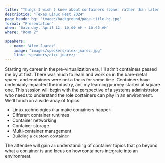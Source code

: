 ```yaml
---
title: "Things I wish I knew about containers sooner rather than later."
description: "Texas Linux Fest 2024"
page_header_bg: "images/background/page-title-bg.jpg"
format: "Presentation"
when: "Saturday, April 12, 10:00 AM - 10:45 AM"
where: "Room 2"

speakers:
  - name: "Alex Juarez"
    image: "images/speakers/alex-juarez.jpg"
    link: "speakers/alex-juarez/"
---
```


Starting my career in the pre-virtualization era, I'll admit containers passed
me by at first. There was much to learn and work on in the bare-metal space,
and containers were not a focus for some time. Containers have undeniably
impacted the industry, and my learning journey started at square one. This
session will begin with the perspective of a systems administrator who needs to
understand the role containers can play in an environment. We'll touch on a
wide array of topics:

- Linux technologies that make containers happen
- Different container runtimes
- Container networking
- Container storage
- Multi-container management
- Building a custom container

The attendee will gain an understanding of container topics that go beyond what
a container is and focus on how containers integrate into an environment.

